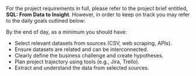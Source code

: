 <!-- Day 1: Project Initiation & Data Selection -->

For the project requirements in full, please refer to the project brief entitled, **SQL: From Data to Insight**. However, in order to keep on track you may refer to the daily goals outlined below:

By the end of day, as a minimum you should have:

- Select relevant datasets from sources (CSV, web scraping, APIs).
- Ensure datasets are related and can be interconnected.
- Clearly define the business challenge and create hypotheses.
- Plan project trajectory using tools (e.g., Jira, Trello).
- Extract and understand the data from selected sources.